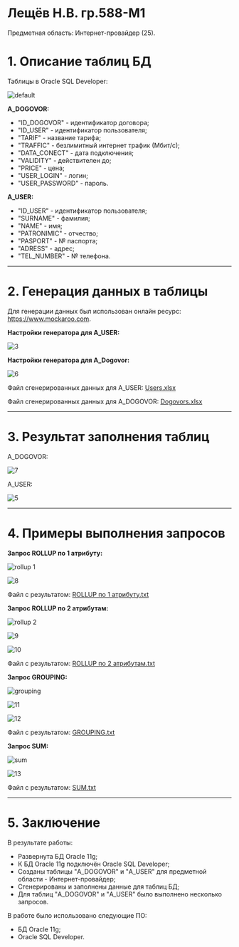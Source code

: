 # Лещёв Н.В.  гр.588-М1
Предметная область:  Интернет-провайдер (25).

# 1. Описание таблиц БД
Таблицы в Oracle SQL Developer:

![default](https://user-images.githubusercontent.com/18438169/49075062-a2674e80-f268-11e8-866b-126948a8f1b9.PNG)

**A_DOGOVOR:**

* "ID_DOGOVOR" - идентификатор договора;
* "ID_USER" - идентификатор пользователя;
* "TARIF" - название тарифа;
* "TRAFFIC" - безлимитный интернет трафик (Мбит/с);
* "DATA_CONECT" - дата подключения;
* "VALIDITY" - действителен до;
* "PRICE" - цена;
* "USER_LOGIN" - логин;
* "USER_PASSWORD" - пароль.

**A_USER:**

* "ID_USER" - идентификатор пользователя;
* "SURNAME" - фамилия;
* "NAME" - имя;
* "PATRONIMIC" - отчество;
* "PASPORT" - № паспорта;
* "ADRESS" - адрес;
* "TEL_NUMBER" - № телефона.
___

# 2. Генерация данных в таблицы
Для генерации данных был использован онлайн ресурс: https://www.mockaroo.com.

**Настройки генератора для A_USER:**

![3](https://user-images.githubusercontent.com/18438169/49077300-8023ff80-f26d-11e8-8919-10155e4bcbb9.PNG)

**Настройки генератора для A_Dogovor:**

![6](https://user-images.githubusercontent.com/18438169/49077372-b1043480-f26d-11e8-83cf-202a6a14d5b5.PNG)

Файл сгенерированных данных для A_USER:
[Users.xlsx](https://github.com/Fenrik/Leshchev-Nikita/files/2619567/Users.xlsx)

Файл сгенерированных данных для A_DOGOVOR:
[Dogovors.xlsx](https://github.com/Fenrik/Leshchev-Nikita/files/2619576/Dogovors.xlsx)
___

# 3. Результат заполнения таблиц

A_DOGOVOR:

![7](https://user-images.githubusercontent.com/18438169/49077804-d5144580-f26e-11e8-81d2-ed05f14bd070.PNG)

A_USER:

![5](https://user-images.githubusercontent.com/18438169/49077809-d80f3600-f26e-11e8-9d8e-4e02fbeb0a8b.PNG)
___

# 4. Примеры выполнения запросов

**Запрос ROLLUP по 1 атрибуту:**

![rollup 1](https://user-images.githubusercontent.com/18438169/49078054-929f3880-f26f-11e8-9a4f-2f3b491c3012.PNG)

![8](https://user-images.githubusercontent.com/18438169/49078071-9af77380-f26f-11e8-9ee7-73564a2a9799.PNG)

Файл с результатом: 
[ROLLUP по 1 атрибуту.txt](https://github.com/Fenrik/Leshchev-Nikita/files/2619614/ROLLUP.1.txt)

**Запрос ROLLUP по 2 атрибутам:**

![rollup 2](https://user-images.githubusercontent.com/18438169/49078230-093c3600-f270-11e8-96fe-2ffa7ad2380a.PNG)

![9](https://user-images.githubusercontent.com/18438169/49078239-0f321700-f270-11e8-8166-91b2b504adc3.PNG)

![10](https://user-images.githubusercontent.com/18438169/49078241-10634400-f270-11e8-9cc2-7f263531fc81.PNG)

Файл с результатом: 
[ROLLUP по 2 атрибутам.txt](https://github.com/Fenrik/Leshchev-Nikita/files/2619622/ROLLUP.2.txt)

**Запрос GROUPING:**

![grouping](https://user-images.githubusercontent.com/18438169/49078323-4ef8fe80-f270-11e8-93fd-d5cd85385b1e.PNG)

![11](https://user-images.githubusercontent.com/18438169/49078332-54eedf80-f270-11e8-900f-7ff61daee29e.PNG)

![12](https://user-images.githubusercontent.com/18438169/49078337-56b8a300-f270-11e8-8dc7-a9a0f5255685.PNG)

Файл с результатом: 
[GROUPING.txt](https://github.com/Fenrik/Leshchev-Nikita/files/2619627/GROUPING.txt)

**Запрос SUM:**

![sum](https://user-images.githubusercontent.com/18438169/49078352-5f10de00-f270-11e8-8cb3-26827722d92f.PNG)

![13](https://user-images.githubusercontent.com/18438169/49078358-61733800-f270-11e8-9875-20fb18cbbd19.PNG)

Файл с результатом: 
[SUM.txt](https://github.com/Fenrik/Leshchev-Nikita/files/2619629/SUM.txt)
___

# 5. Заключение

В результате работы:

* Развернута БД Oracle 11g;
* К БД Oracle 11g подключён Oracle SQL Developer;
* Созданы таблицы "A_DOGOVOR" и "A_USER" для предметной области - Интернет-провайдер;
* Сгенерированы и заполнены данные для таблиц БД; 
* Для таблиц "A_DOGOVOR" и "A_USER" было выполнено несколько запросов.

В работе было использовано следующие ПО:

* БД Oracle 11g;
* Oracle SQL Developer.
